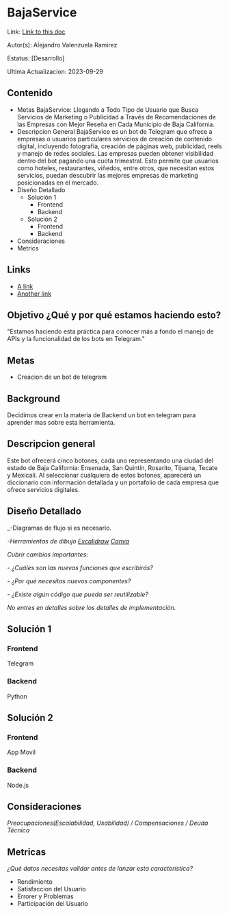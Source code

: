 # BajaService
Link: [Link to this doc](#)

Autor(s): Alejandro Valenzuela Ramirez

Estatus: [Desarrollo]

Ultima Actualizacion: 2023-09-29

## Contenido
- Metas
  BajaService: Llegando a Todo Tipo de Usuario que Busca Servicios de Marketing o Publicidad a Través de Recomendaciones de las Empresas con Mejor Reseña en Cada Municipio de Baja California.
- Descripcion General
  BajaService es un bot de Telegram que ofrece a empresas o usuarios particulares servicios de creación de contenido digital, incluyendo fotografía, creación de páginas web, publicidad, reels y manejo de redes sociales. Las empresas pueden obtener visibilidad dentro del bot pagando una cuota trimestral. Esto permite que usuarios como hoteles, restaurantes, viñedos, entre otros, que necesitan estos servicios, puedan descubrir las mejores empresas de marketing posicionadas en el mercado.
- Diseño Detallado
  - Solución 1
    - Frontend
    - Backend
  - Solución 2
    - Frontend
    - Backend
- Consideraciones
- Metrics


## Links
- [A link](#)
- [Another link](#)

## Objetivo ¿Qué y por qué estamos haciendo esto?
"Estamos haciendo esta práctica para conocer más a fondo el manejo de APIs y la funcionalidad de los bots en Telegram."
## Metas
- Creacion de un bot de telegram

## Background
Decidimos crear en la materia de Backend un bot en telegram para aprender mas sobre esta herramienta.
## Descripcion general
Este bot ofrecerá cinco botones, cada uno representando una ciudad del estado de Baja California: Ensenada, San Quintín, Rosarito, Tijuana, Tecate y Mexicali. Al seleccionar cualquiera de estos botones, aparecerá un diccionario con información detallada y un portafolio de cada empresa que ofrece servicios digitales.
## Diseño Detallado
_-Diagramas de flujo si es necesario.

_-Herramientas de dibujo [Excalidraw](https://excalidraw.com) [Canva](https://www.canva.com/es_mx/)_

_Cubrir cambios importantes:_

 _- ¿Cuáles son las nuevas funciones que escribirás?_

 _- ¿Por qué necesitas nuevos componentes?_

 _- ¿Existe algún código que pueda ser reutilizable?_

_No entres en detalles sobre los detalles de implementación._

## Solución 1
### Frontend
Telegram
### Backend
Python

## Solución 2
### Frontend
App Movil
### Backend
Node.js

## Consideraciones
_Preocupaciones(Escalabilidad, Usabilidad) / Compensaciones / Deuda Técnica_

## Metricas
_¿Qué datos necesitas validar antes de lanzar esta característica?_
 - Rendimiento
 - Satisfaccion del Usuario
 - Errorer y Problemas
 - Participación del Usuario












